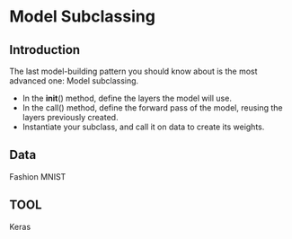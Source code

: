 # Model Subclassing

## Introduction
The last model-building pattern you should know about is the most advanced one: Model subclassing. 

* In the __init__() method, define the layers the model will use.
* In the call() method, define the forward pass of the model, reusing the layers
previously created.
 * Instantiate your subclass, and call it on data to create its weights.
 
 ## Data
 
 Fashion MNIST
 
 ## TOOL
 
 Keras
 
